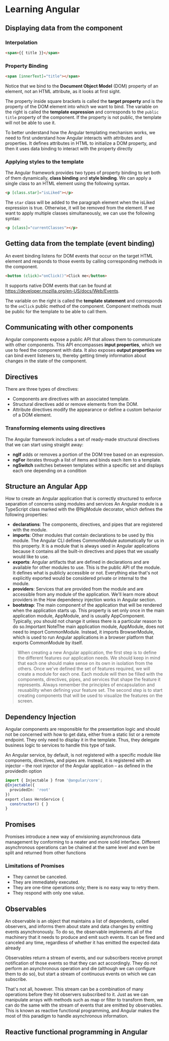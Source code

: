 # Learning Angular

## Displaying data from the component

### Interpolation

```html
<span>{{ title }}</span>
```

### Property Binding

```html
<span [innerText]="title"></span>
```

Notice that we bind to the **Document Object Model** (DOM) property of an element, not an HTML attribute, as it looks at first sight.

The property inside square brackets is called the **target property** and is the property of the DOM element into which we want to bind. The variable on the right is called the **template expression** and corresponds to the `public title` property of the component. If the property is not public, the template will not be able to use it.

To better understand how the Angular templating mechanism works, we need to first understand how Angular interacts with attributes and properties. It defines attributes in HTML to initialize a DOM property, and then it uses data binding to interact with the property directly

### Applying styles to the template

The Angular framework provides two types of property binding to set both of them dynamically, **class binding** and **style binding**. We can apply a single class to an HTML element using the following syntax.

```html
<p [class.star]="isLiked"></p>
```

The `star` class will be added to the paragraph element when the isLiked expression is true. Otherwise, it will be removed from the element.
If we want to apply multiple classes simultaneously, we can use the following syntax:

```html
<p [class]="currentClasses"></p>
```

## Getting data from the template (event binding)

An event binding listens for DOM events that occur on the target HTML element and responds to those events by calling corresponding methods in the component.

```html
<button (click)="onClick()">Click me</button>
```

It supports native DOM events that can be found at <https://developer.mozilla.org/en-US/docs/Web/Events>.

The variable on the right is called the **template statement** and corresponds to the `onClick` public method of the component. Component methods must be public for the template to be able to call them.

## Communicating with other components

Angular components expose a public API that allows them to communicate with other components. This API encompasses **input properties**, which we use to feed the component with data. It also exposes **output properties** we can bind event listeners to, thereby getting timely information about changes in the state of the component.

## Directives

There are three types of directives:

- Components are directives with an associated template.
- Structural directives add or remove elements from the DOM.
- Attribute directives modify the appearance or define a custom behavior of a DOM element.

### Transforming elements using directives

The Angular framework includes a set of ready-made structural directives that we can start using straight away:

- **ngIf** adds or removes a portion of the DOM tree based on an expression.
- **ngFor** iterates through a list of items and binds each item to a template.
- **ngSwitch** switches between templates within a specific set and displays each one depending on a condition

## Structure an Angular App

How to create an Angular application that is correctly structured to enforce separation of concerns using modules and services
An Angular module is a TypeScript class marked with the @NgModule decorator, which defines the following properties:

- **declarations**: The components, directives, and pipes that are registered with the module.
- **imports**: Other modules that contain declarations to be used by this module. The Angular CLI defines CommonModule automatically for us in this property. It is a module that is always used in Angular applications because it contains all the built-in directives and pipes that we usually would like to use.
- **exports**: Angular artifacts that are defined in declarations and are available for other modules to use. This is the public API of the module. It defines what is publicly accessible or not. Everything else that's not explicitly exported would be considered private or internal to the module.
- **providers**: Services that are provided from the module and are accessible from any module of the application. We'll learn more about providers in the How dependency injection works in Angular section.
- **bootstrap**: The main component of the application that will be rendered when the application starts up. This property is set only once in the main application module, AppModule, and is usually AppComponent. Typically, you should not change it unless there is a particular reason to do so.Important NoteThe main application module, AppModule, does not need to import CommonModule. Instead, it imports BrowserModule, which is used to run Angular applications in a browser platform that exports CommonModule by itself.

> When creating a new Angular application, the first step is to define the different features our application needs. We should keep in mind that each one should make sense on its own in isolation from the others. Once we've defined the set of features required, we will create a module for each one. Each module will then be filled with the components, directives, pipes, and services that shape the feature it represents. Always remember the principles of encapsulation and reusability when defining your feature set. The second step is to start creating components that will be used to visualize the features on the screen.

## Dependency Injection

Angular components are responsible for the presentation logic and should not be concerned with how to get data, either from a static list or a remote endpoint. They only need to display it in the template. Thus, they delegate business logic to services to handle this type of task.

An Angular service, by default, is not registered with a specific module like components, directives, and pipes are. Instead, it is registered with an injector – the root injector of the Angular application – as defined in the providedIn option

```typescript
import { Injectable } from '@angular/core';
@Injectable({
  providedIn: 'root'
})
export class HeroService {
  constructor() { }
}
```

## Promises

Promises introduce a new way of envisioning asynchronous data management by conforming to a neater and more solid interface. Different asynchronous operations can be chained at the same level and even be split and returned from other functions

### Limitations of Promises

- They cannot be canceled.
- They are immediately executed.
- They are one-time operations only; there is no easy way to retry them.
- They respond with only one value.

## Observables

An observable is an object that maintains a list of dependents, called observers, and informs them about state and data changes by emitting events asynchronously. To do so, the observable implements all of the machinery that it needs to produce and emit such events. It can be fired and canceled any time, regardless of whether it has emitted the expected data already

Observables return a stream of events, and our subscribers receive prompt notification of those events so that they can act accordingly. They do not perform an asynchronous operation and die (although we can configure them to do so), but start a stream of continuous events on which we can subscribe.

That's not all, however. This stream can be a combination of many operations before they hit observers subscribed to it. Just as we can manipulate arrays with methods such as map or filter to transform them, we can do the same with the stream of events that are emitted by observables. This is known as reactive functional programming, and Angular makes the most of this paradigm to handle asynchronous information.

## Reactive functional programming in Angular
